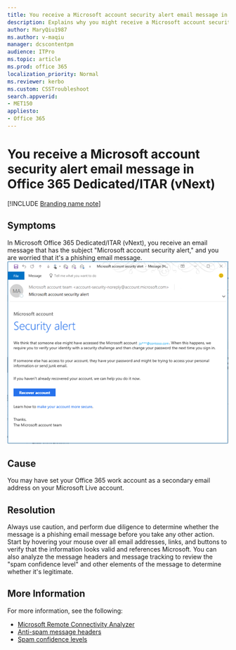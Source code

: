 ```yaml
---
title: You receive a Microsoft account security alert email message in Office 365 Dedicated/ITAR (vNext)
description: Explains why you might receive a Microsoft account security alert email message in Office 365 Dedicated/ITAR (vNext).
author: MaryQiu1987
ms.author: v-maqiu
manager: dcscontentpm
audience: ITPro 
ms.topic: article 
ms.prod: office 365
localization_priority: Normal
ms.reviewer: kerbo
ms.custom: CSSTroubleshoot
search.appverid: 
- MET150
appliesto:
- Office 365
---
```


# You receive a Microsoft account security alert email message in Office 365 Dedicated/ITAR (vNext)

[!INCLUDE [Branding name note](../../../includes/branding-name-note.md)]

## Symptoms

In Microsoft Office 365 Dedicated/ITAR (vNext), you receive an email message that has the subject "Microsoft account security alert," and you are worried that it's a phishing email message.
![A screenshot of the security alert message](./media/account-security-alert-email/security-alert-message.png)

## Cause

You may have set your Office 365 work account as a secondary email address on your Microsoft Live account.

## Resolution

Always use caution, and perform due diligence to determine whether the message is a phishing email message before you take any other action.
Start by hovering your mouse over all email addresses, links, and buttons to verify that the information looks valid and references Microsoft. You can also analyze the message headers and message tracking to review the "spam confidence level" and other elements of the message to determine whether it's legitimate.

## More Information

For more information, see the following:

- [Microsoft Remote Connectivity Analyzer](https://testconnectivity.microsoft.com/)
- [Anti-spam message headers](/microsoft-365/security/office-365-security/anti-spam-message-headers)
- [Spam confidence levels](/microsoft-365/security/office-365-security/spam-confidence-levels)